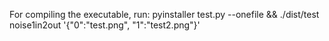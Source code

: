 For compiling the executable, run: pyinstaller test.py --onefile && ./dist/test noise1in2out '{"0":"test.png", "1":"test2.png"}'
